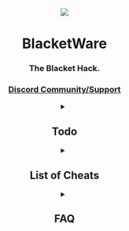<div align='center'>
    <img src='https://user-images.githubusercontent.com/101288516/217323368-c526a242-fab7-48c7-84f3-64a316f915b8.png'>
    <h1>BlacketWare</h1>
    <h3>The Blacket Hack.</h3>
    <h3><a href='https://discord.gg/5dR3ca38tB'>Discord Community/Support</a></h3>
</div>

<details>
<summary align='center'><h2>Todo</h2></summary>

We have nothing planned...<br>
Join the [Discord](https://discord.gg/5dR3ca38tB) and give us ideas :)

</details>

<details>
<summary align='center'><h2>List of Cheats</h2></summary>

### [Bazaar](bazaar/)
 * [Filter By User](bazaar/filterByUser.js) | View a user's Bazaar listings by name.<br>
 * [Mass List](bazaar/massList.js) | List many of a Blook at once.<br>

### [Blooks](blooks/)
 * [Sell Cheap Dupes](blooks/sellCheapDupes.js) | Sell your Uncommon/Rare/Epic duplicates.<br>
 * [Sell Dupe Blooks](blooks/sellDupeBlooks.js) | Sell your duplicate Blooks.<br>
 * [Spoof All Blooks](blooks/spoofAllBlooks.js) | Make it appear as if you have all Blooks.<br>
 * [Spoof Custom Blook](blooks/spoofCustomBlook.js) | Create & spoof a custom Blook.<br>
 * [View All Blooks](blooks/viewAllBlooks.js) | View all of the Blooks.<br>
 * [View Player Blooks](blooks/viewPlayerBlooks.js) | View a specific player's Blooks.<br>

### [Chat/Trade](chat-trade/)
 * [Fake Message](chat-trade/fakMessage.js) | Add a fake message to the chat.<br>
 * [Fake Trade Request](chat-trade/fakeTradeRequest.js) | Get a fake trade request from someone.<br>
 * [Show Chat Rewards](chat-trade/showChatRewards.js) | Show the rewards you get from chatting.<br>
    * These rewards __do__ still occur, yet you don't know it. This changes that.

### [Inventory](inventory/)
 * [Spoof Inventory](inventory/spoofInventory.js) | Make it appear as if you have boosts (1h and 3h).<br>

### [Market](market/)
 * [Open Until Blook](market/openUntilBlook.js) | Open boxes until you get a specific Blook.<br>
 * [Simulate Unlock](market/simulateUnlock.js) | Make it appear as if you are unlocking a Blook.<br>
 * [Spam Open Packs](market/spamOpenPacks.js) | Quickly open packs.<br>

### [Stats](stats/)
 * [Spoof Banner](stats/spoofBanner.js) | Pretend to have a banner.<br>
 * [Spoof Blook Count](stats/spoofBlookCount.js) | Pretend to have a blook count.<br>
 * [Spoof Blook Profile](stats/spoofBlookProfile.js) | Pretend to have a blook profile.<br>
 * [Spoof Friend](stats/spoofFriend.js) | Pretend to have someone as your friend.<br>
 * [Spoof Tokens](stats/spoofTokens.js) | Pretend to have a token count.<br>
 * [Spoof User](stats/spoofUser.js) | Pretend to haveuuser information.<br>

### [Misc](misc/)
 * [Add Fake News](stats/addFakeNews.js) | Add fox, oops, fake news.<br>
 
</details>

<details>
<summary align='center'><h2>FAQ</h2></summary>


### Can I use this on a mobile device or an iPad?
I would generally recommend a computer. You can probably use mobile devices (google it).<br>

### Will these ban you?
You can be banned by exceeding the ratelimit. All of our scripts are specially tailored to PREVENT this from happening.<br>

### Will these be taken down?
Unless we are asked by Xotic, these will stay on Github and be regularly maintained.<br>

### My school blocked inspect, what do I do?
Try [this](https://caiorss.github.io/bookmarklet-maker) tool. In other words, use the 'bookmarklet method'.<br>
If your Chromebook is running v115 or higher, sorry, this no longer works :(


</details>
